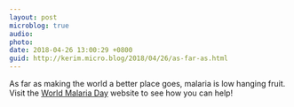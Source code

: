 ```yaml
---
layout: post
microblog: true
audio: 
photo: 
date: 2018-04-26 13:00:29 +0800
guid: http://kerim.micro.blog/2018/04/26/as-far-as.html
---
```

As far as making the world a better place goes, malaria is low hanging fruit. Visit the [World Malaria Day](https://www.worldmalariaday2018.org/) website to see how you can help!
